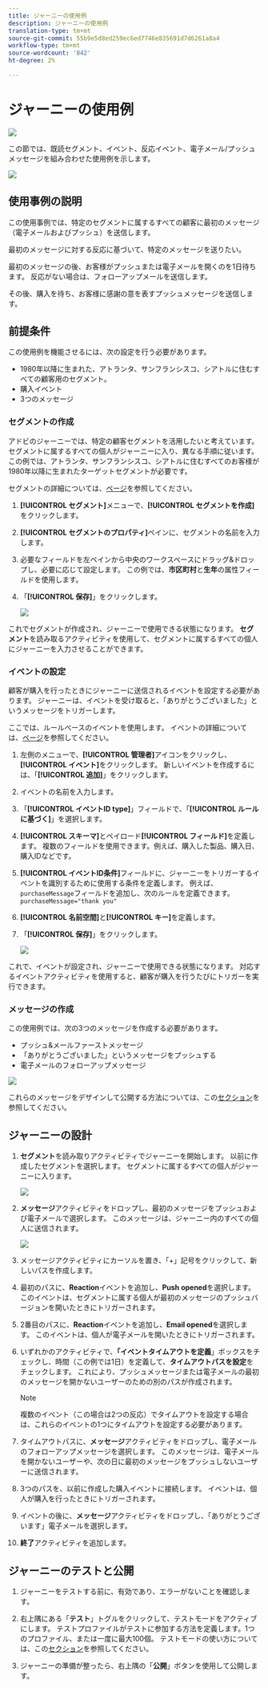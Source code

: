 ```yaml
---
title: ジャーニーの使用例
description: ジャーニーの使用例
translation-type: tm+mt
source-git-commit: 55b9e5d8ed259ec6ed7746e835691d7d6261a8a4
workflow-type: tm+mt
source-wordcount: '842'
ht-degree: 2%

---
```


# ジャーニーの使用例

![](../assets/do-not-localize/badge.png)

この節では、既読セグメント、イベント、反応イベント、電子メール/プッシュメッセージを組み合わせた使用例を示します。

![](../assets/jo-uc1.png)

## 使用事例の説明

この使用事例では、特定のセグメントに属するすべての顧客に最初のメッセージ（電子メールおよびプッシュ）を送信します。

最初のメッセージに対する反応に基づいて、特定のメッセージを送りたい。

最初のメッセージの後、お客様がプッシュまたは電子メールを開くのを1日待ちます。 反応がない場合は、フォローアップメールを送信します。

その後、購入を待ち、お客様に感謝の意を表すプッシュメッセージを送信します。

## 前提条件

この使用例を機能させるには、次の設定を行う必要があります。

* 1980年以降に生まれた、アトランタ、サンフランシスコ、シアトルに住むすべての顧客用のセグメント。
* 購入イベント
* 3つのメッセージ

### セグメントの作成

アドビのジャーニーでは、特定の顧客セグメントを活用したいと考えています。 セグメントに属するすべての個人がジャーニーに入り、異なる手順に従います。 この例では、アトランタ、サンフランシスコ、シアトルに住むすべてのお客様が1980年以降に生まれたターゲットセグメントが必要です。

セグメントの詳細については、[ページ](../segment/about-segments.md)を参照してください。

1. **[!UICONTROL セグメント]**&#x200B;メニューで、**[!UICONTROL セグメントを作成]**&#x200B;をクリックします。

1. **[!UICONTROL セグメントのプロパティ]**&#x200B;ペインに、セグメントの名前を入力します。

1. 必要なフィールドを左ペインから中央のワークスペースにドラッグ&amp;ドロップし、必要に応じて設定します。 この例では、**市区町村**&#x200B;と&#x200B;**生年**&#x200B;の属性フィールドを使用します。

1. 「**[!UICONTROL 保存]**」をクリックします。

   ![](../assets/add-attributes.png)

これでセグメントが作成され、ジャーニーで使用できる状態になります。 **セグメント**&#x200B;を読み取るアクティビティを使用して、セグメントに属するすべての個人にジャーニーを入力させることができます。

### イベントの設定

顧客が購入を行ったときにジャーニーに送信されるイベントを設定する必要があります。 ジャーニーは、イベントを受け取ると、「ありがとうございました」というメッセージをトリガーします。

ここでは、ルールベースのイベントを使用します。 イベントの詳細については、[ページ](../event/about-events.md)を参照してください。

1. 左側のメニューで、**[!UICONTROL 管理者]**&#x200B;アイコンをクリックし、**[!UICONTROL イベント]**&#x200B;をクリックします。 新しいイベントを作成するには、「**[!UICONTROL 追加]**」をクリックします。

1. イベントの名前を入力します。

1. 「**[!UICONTROL イベントID type]**」フィールドで、「**[!UICONTROL ルールに基づく]**」を選択します。

1. **[!UICONTROL スキーマ]**&#x200B;とペイロード&#x200B;**[!UICONTROL フィールド]**&#x200B;を定義します。 複数のフィールドを使用できます。例えば、購入した製品、購入日、購入IDなどです。

1. **[!UICONTROL イベントID条件]**&#x200B;フィールドに、ジャーニーをトリガーするイベントを識別するために使用する条件を定義します。 例えば、`purchaseMessage`フィールドを追加し、次のルールを定義できます。`purchaseMessage="thank you"`

1. **[!UICONTROL 名前空間]**&#x200B;と&#x200B;**[!UICONTROL キー]**&#x200B;を定義します。

1. 「**[!UICONTROL 保存]**」をクリックします。

   ![](../assets/jo-uc2.png)

これで、イベントが設定され、ジャーニーで使用できる状態になります。 対応するイベントアクティビティを使用すると、顧客が購入を行うたびにトリガーを実行できます。

### メッセージの作成

この使用例では、次の3つのメッセージを作成する必要があります。

* プッシュ&amp;メールファーストメッセージ
* 「ありがとうございました」というメッセージをプッシュする
* 電子メールのフォローアップメッセージ

![](../assets/jo-uc3.png)

これらのメッセージをデザインして公開する方法については、この[セクション](../segment/about-segments.md)を参照してください。

## ジャーニーの設計

1. **セグメント**&#x200B;を読み取りアクティビティでジャーニーを開始します。 以前に作成したセグメントを選択します。 セグメントに属するすべての個人がジャーニーに入ります。

   ![](../assets/jo-uc4.png)

1. **メッセージ**&#x200B;アクティビティをドロップし、最初のメッセージをプッシュおよび電子メールで選択します。 このメッセージは、ジャーニー内のすべての個人に送信されます。

   ![](../assets/jo-uc5.png)

1. メッセージアクティビティにカーソルを置き、「+」記号をクリックして、新しいパスを作成します。

1. 最初のパスに、**Reaction**&#x200B;イベントを追加し、**Push opened**&#x200B;を選択します。 このイベントは、セグメントに属する個人が最初のメッセージのプッシュバージョンを開いたときにトリガーされます。

1. 2番目のパスに、**Reaction**&#x200B;イベントを追加し、**Email opened**&#x200B;を選択します。 このイベントは、個人が電子メールを開いたときにトリガーされます。

1. いずれかのアクティビティで、**「イベントタイムアウトを定義**」ボックスをチェックし、時間（この例では1日）を定義して、**タイムアウトパスを設定**&#x200B;をチェックします。 これにより、プッシュメッセージまたは電子メールの最初のメッセージを開かないユーザーのための別のパスが作成されます。

   >[!NOTE]
   >
   >複数のイベント（この場合は2つの反応）でタイムアウトを設定する場合は、これらのイベントの1つにタイムアウトを設定する必要があります。

1. タイムアウトパスに、**メッセージ**&#x200B;アクティビティをドロップし、電子メールのフォローアップメッセージを選択します。 このメッセージは、電子メールを開かないユーザーや、次の日に最初のメッセージをプッシュしないユーザーに送信されます。

1. 3つのパスを、以前に作成した購入イベントに接続します。 イベントは、個人が購入を行ったときにトリガーされます。

1. イベントの後に、**メッセージ**&#x200B;アクティビティをドロップし、「ありがとうございます」電子メールを選択します。

1. **終了**&#x200B;アクティビティを追加します。

## ジャーニーのテストと公開

1. ジャーニーをテストする前に、有効であり、エラーがないことを確認します。

1. 右上隅にある「**テスト**」トグルをクリックして、テストモードをアクティブにします。 テストプロファイルがテストに参加する方法を定義します。1つのプロファイル、または一度に最大100個。 テストモードの使い方については、この[セクション](testing-the-journey.md)を参照してください。

1. ジャーニーの準備が整ったら、右上隅の「**公開**」ボタンを使用して公開します。
